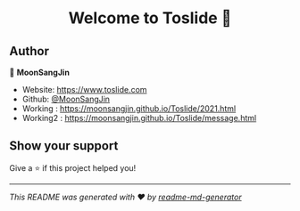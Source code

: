 <h1 align="center">Welcome to Toslide 👋</h1>
<p>
</p>

## Author

👤 **MoonSangJin**

- Website: https://www.toslide.com
- Github: [@MoonSangJin](https://github.com/MoonSangJin)
- Working : https://moonsangjin.github.io/Toslide/2021.html
- Working2 : https://moonsangjin.github.io/Toslide/message.html

## Show your support

Give a ⭐️ if this project helped you!

---

_This README was generated with ❤️ by [readme-md-generator](https://github.com/kefranabg/readme-md-generator)_
